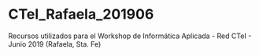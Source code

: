 # CTeI_Rafaela_201906
Recursos utilizados para el Workshop de Informática Aplicada - Red CTeI - Junio 2019 (Rafaela, Sta. Fe)
